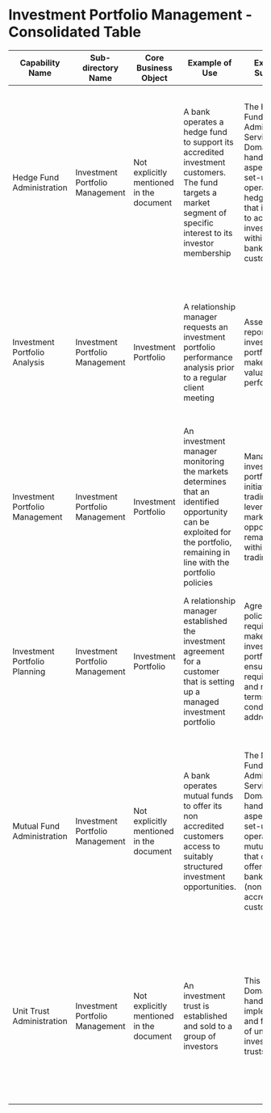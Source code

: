 # Investment Portfolio Management - Consolidated Table

| Capability Name | Sub-directory Name | Core Business Object | Example of Use | Executive Summary | Key Features |
|---|---|---|---|---|---|
| Hedge Fund Administration | Investment Portfolio Management | Not explicitly mentioned in the document | A bank operates a hedge fund to support its accredited investment customers. The fund targets a market segment of specific interest to its investor membership | The Hedge Fund Administration Service Domain handles all aspects of the set-up and operation of a hedge fund that is offered to accredited investors within the bank's customer base | • Handle the fund's accounting, tax administration and financial reporting needs<br>• Manage/develop the fund, investing in alignment with fund policy<br>• Handle investor inflows and outflow processing to the fund<br>• Process management and performance fees<br>• Support/oversee all general investor servicing and process middle and back office functions |
| Investment Portfolio Analysis | Investment Portfolio Management | Investment Portfolio | A relationship manager requests an investment portfolio performance analysis prior to a regular client meeting | Assess and report on investment portfolio make-up, valuation and performance | • Consolidate investment portfolio transaction details and comparative market activity reports<br>• Select types of performance analysis and apply analyses to the period of transaction data<br>• Develop portfolio performance comparisons and evaluations/justifications |
| Investment Portfolio Management | Investment Portfolio Management | Investment Portfolio | An investment manager monitoring the markets determines that an identified opportunity can be exploited for the portfolio, remaining in line with the portfolio policies | Manage an investment portfolio, initiating trading to leverage market opportunities, remaining within portfolio trading policies | • Monitor market for opportunities/threats<br>• Match identified trading opportunity to investment portfolio policies<br>• Initiate market trades to rebalance/improve portfolio make-up |
| Investment Portfolio Planning | Investment Portfolio Management | Investment Portfolio | A relationship manager established the investment agreement for a customer that is setting up a managed investment portfolio | Agree the policies and required make-up of an investment portfolio and ensure all required bank and regulatory terms and conditions are addressed | • Identify and agree investment portfolio properties and make-up (includes risk appetite)<br>• Handle regulatory and bank requirements (e.g. disclosures, suitability, eligibility)<br>• Identify any target and securities to avoid<br>• Agree key roles and schedules for the investment portfolio handling |
| Mutual Fund Administration | Investment Portfolio Management | Not explicitly mentioned in the document | A bank operates mutual funds to offer its non accredited customers access to suitably structured investment opportunities. | The Mutual Fund Administration Service Domain handles all aspects of the set-up and operation of mutual funds that can be offered to the bank's general (non-accredited) customers | • Handle the fund's accounting, tax administration and financial reporting needs<br>• Manage/develop the fund, investing in alignment with fund policy<br>• Handle investor inflows and outflow processing to the fund<br>• Process management fees<br>• Support/oversee all general investor servicing and process middle and back office functions |
| Unit Trust Administration | Investment Portfolio Management | Not explicitly mentioned in the document | An investment trust is established and sold to a group of investors | This Service Domain handles the implementation and fulfillment of unit investment trusts | • Handle the unit trust's accounting, tax administration and financial reporting needs<br>• Package the initial investment for the trust<br>• Handle share exchanges between investors in the trust<br>• Process management fees<br>• Support/oversee all general investor servicing and process middle and back office functions |
